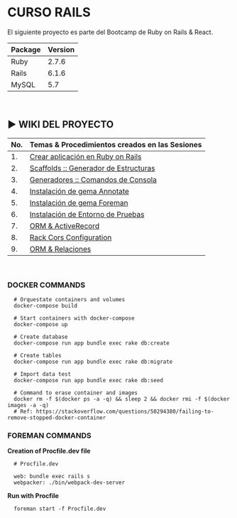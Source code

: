 # CURSO RAILS

El siguiente proyecto es parte del Bootcamp de Ruby on Rails & React.

|Package|Version|
|-|-|
|Ruby|2.7.6|
|Rails|6.1.6|
|MySQL|5.7|
<br>

## ▶ WIKI DEL PROYECTO

|No. | Temas & Procedimientos creados en las Sesiones |
|-|-|
|1.| [Crear aplicación en Ruby on Rails](https://github.com/williamromero/curso-rails/wiki/1.-Crear-aplicaciones-en-Ruby-on-Rails)|
|2.| [Scaffolds :: Generador de Estructuras](https://github.com/williamromero/curso-rails/wiki/2.-Scaffolds-::-Generador-de-Estructuras)|
|3.| [Generadores :: Comandos de Consola](https://github.com/williamromero/curso-rails/wiki/3.-Generadores-::-Comandos-de-Consola--%F0%9F%8F%97%EF%B8%8F)|
|4.| [Instalación de gema Annotate](https://github.com/williamromero/curso-rails/wiki/4.-Instalaci%C3%B3n-de-Annotate-GEM)|
|5.| [Instalación de gema Foreman](https://github.com/williamromero/curso-rails/wiki/5.-Instalar-Foreman-GEM)|
|6.| [Instalación de Entorno de Pruebas](https://github.com/williamromero/curso-rails/wiki/6.-Instalaci%C3%B3n-de-Entorno-de-Pruebas)|
|7.| [ORM & ActiveRecord](https://github.com/williamromero/curso-rails/wiki/7.-ORM-&-ActiveRecord)|
|8.| [Rack Cors Configuration](https://github.com/cyu/rack-cors) |
|9.| [ORM & Relaciones](https://github.com/williamromero/curso-rails/wiki/9.-ORM-&-Relaciones) |
<br>

### DOCKER COMMANDS

```shell
  # Orquestate containers and volumes
  docker-compose build

  # Start containers with docker-compose
  docker-compose up

  # Create database
  docker-compose run app bundle exec rake db:create

  # Create tables
  docker-compose run app bundle exec rake db:migrate

  # Import data test
  docker-compose run app bundle exec rake db:seed

  # Command to erase container and images
  docker rm -f $(docker ps -a -q) && sleep 2 && docker rmi -f $(docker images -a -q)
  # Ref: https://stackoverflow.com/questions/50294380/failing-to-remove-stopped-docker-container      
```

### FOREMAN COMMANDS

**Creation of Procfile.dev file**

```shell
  # Procfile.dev
  
  web: bundle exec rails s
  webpacker: ./bin/webpack-dev-server
```

**Run with Procfile**

```shell
  foreman start -f Procfile.dev
```
